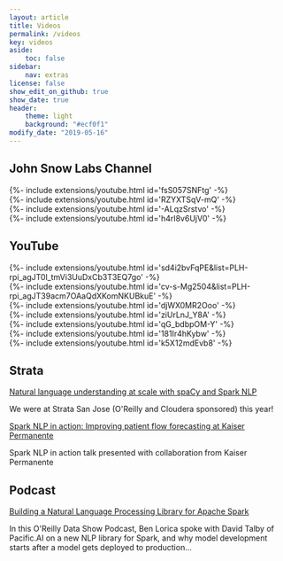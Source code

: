 ```yaml
---
layout: article
title: Videos
permalink: /videos
key: videos
aside:
    toc: false
sidebar:
    nav: extras    
license: false
show_edit_on_github: true
show_date: true
header:
    theme: light
    background: "#ecf0f1"
modify_date: "2019-05-16"
---
```


## John Snow Labs Channel

<div>{%- include extensions/youtube.html id='fsS057SNFtg' -%}</div>

<div>{%- include extensions/youtube.html id='RZYXTSqV-mQ' -%}</div>

<div>{%- include extensions/youtube.html id='-ALqzSrstvo' -%}</div>

<div>{%- include extensions/youtube.html id='h4rI8v6UjV0' -%}</div>

## YouTube

<div>{%- include extensions/youtube.html id='sd4i2bvFqPE&list=PLH-rpi_agJT0l_tmVi3UuDxCb3T3EQ7go' -%}</div>

<div>{%- include extensions/youtube.html id='cv-s-Mg2504&list=PLH-rpi_agJT39acm7OAaQdXKomNKUBkuE' -%}</div>

<div>{%- include extensions/youtube.html id='djWX0MR2Ooo' -%}</div>

<div>{%- include extensions/youtube.html id='ziUrLnJ_Y8A' -%}</div>

<div>{%- include extensions/youtube.html id='qG_bdbpOM-Y' -%}</div>

<div>{%- include extensions/youtube.html id='181Ir4hKybw' -%}</div>

<div>{%- include extensions/youtube.html id='k5X12mdEvb8' -%}</div>

## Strata

[Natural language understanding at scale with spaCy and Spark NLP](https://conferences.oreilly.com/strata/strata-ca/public/schedule/detail/63661)

We were at Strata San Jose (O'Reilly and Cloudera sponsored) this year!

[Spark NLP in action: Improving patient flow forecasting at Kaiser Permanente](https://conferences.oreilly.com/strata/strata-ca/public/schedule/detail/66344)

Spark NLP in action talk presented with collaboration from Kaiser Permanente

## Podcast

[Building a Natural Language Processing Library for Apache Spark](https://www.oreilly.com/ideas/building-a-natural-language-processing-library-for-apache-spark?twitter=@bigdata)

In this O'Reilly Data Show Podcast, Ben Lorica spoke with David Talby of Pacific.AI on a new NLP library for Spark, and why model development starts after a model gets deployed to production…
